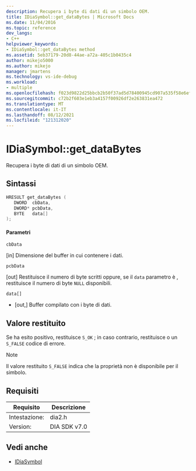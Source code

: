 ```yaml
---
description: Recupera i byte di dati di un simbolo OEM.
title: IDiaSymbol::get_dataBytes | Microsoft Docs
ms.date: 11/04/2016
ms.topic: reference
dev_langs:
- C++
helpviewer_keywords:
- IDiaSymbol::get_dataBytes method
ms.assetid: 5eb37179-20d8-44ae-a72a-405c1b0435c4
author: mikejo5000
ms.author: mikejo
manager: jmartens
ms.technology: vs-ide-debug
ms.workload:
- multiple
ms.openlocfilehash: f023d9822d25bbcb2b50f37ad5d78400945cd907a535f58e6efd7bf13bf0e474
ms.sourcegitcommit: c72b2f603e1eb3a4157f00926df2e263831ea472
ms.translationtype: MT
ms.contentlocale: it-IT
ms.lasthandoff: 08/12/2021
ms.locfileid: "121312020"
---
```

# <a name="idiasymbolget_databytes"></a>IDiaSymbol::get_dataBytes
Recupera i byte di dati di un simbolo OEM.

## <a name="syntax"></a>Sintassi

```C++
HRESULT get_dataBytes ( 
   DWORD  cbData,
   DWORD* pcbData,
   BYTE   data[]
);
```

#### <a name="parameters"></a>Parametri
 `cbData`

[in] Dimensione del buffer in cui contenere i dati.

 `pcbData`

[out] Restituisce il numero di byte scritti oppure, se il `data` parametro è , restituisce il numero di byte `NULL` disponibili.

 `data[]`
- [out,] Buffer compilato con i byte di dati.

## <a name="return-value"></a>Valore restituito
 Se ha esito positivo, restituisce `S_OK` ; in caso contrario, restituisce o un `S_FALSE` codice di errore.

> [!NOTE]
> Il valore restituito `S_FALSE` indica che la proprietà non è disponibile per il simbolo.

## <a name="requirements"></a>Requisiti

|Requisito|Descrizione|
|-----------------|-----------------|
|Intestazione:|dia2.h|
|Version:|DIA SDK v7.0|

## <a name="see-also"></a>Vedi anche
- [IDiaSymbol](../../debugger/debug-interface-access/idiasymbol.md)
